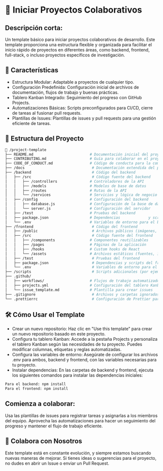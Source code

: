 # 📁 Iniciar Proyectos Colaborativos

## Descripción corta:
Un template básico para iniciar proyectos colaborativos de desarrollo. Este template proporciona una estructura flexible y organizada para facilitar el inicio rápido de proyectos en diferentes áreas, como backend, frontend, full-stack, o incluso proyectos específicos de investigación.

## 🚀 Características
- Estructura Modular: Adaptable a proyectos de cualquier tipo.
- Configuración Predefinida: Configuración inicial de archivos de documentación, flujos de trabajo y buenas prácticas.
- Tablero Kanban Integrado: Seguimiento del progreso con GitHub Projects.
- Automatizaciones Básicas: Scripts preconfigurados para CI/CD, cierre de tareas al fusionar pull requests.
- Plantillas de Issues: Plantillas de issues y pull requests para una gestión eficiente de tareas.

## 📂 Estructura del Proyecto
```bash
📁 /project-template
├── README.md                          # Documentación inicial del proyecto
├── CONTRIBUTING.md                    # Guía para colaborar en el proyecto
├── CODE_OF_CONDUCT.md                 # Código de conducta para la comunidad
├── /docs                               # Documentación extendida del proyecto
├── /backend                            # Código del backend
│   ├── /src                            # Código fuente del backend
│   │   ├── /controllers               # Controladores de la API
│   │   ├── /models                    # Modelos de base de datos
│   │   ├── /routes                    # Rutas de la API
│   │   └── /services                  # Servicios y lógica de negocio
│   ├── /config                        # Configuración del backend
│   │   ├── database.js                # Configuración de la base de datos
│   │   └── server.js                  # Configuración del servidor
│   ├── /test                          # Pruebas del backend
│   ├── package.json                   # Dependencias             y scripts del backend
│   └── .env                           # Variables de entorno para el backend
├── /frontend                           # Código del frontend
│   ├── /public                         # Archivos públicos (imágenes, favicon, etc.)
│   ├── /src                            # Código fuente del frontend
│   │   ├── /components                # Componentes reutilizables
│   │   ├── /pages                     # Páginas de la aplicación
│   │   ├── /hooks                     # Custom hooks de React
│   │   └── /assets                    # Archivos estáticos (fuentes, imágenes)
│   ├── /test                           # Pruebas del frontend
│   ├── package.json                    # Dependencias y scripts del frontend
│   └── .env                            # Variables de entorno para el frontend
├── /scripts                            # Scripts adicionales (por ejemplo, de despliegue)
├── .github/
│   ├── workflows/                     # Flujos de trabajo automatizados (CI/CD)
│   ├── projects.yml                   # Configuración del tablero Kanban
│   └── issue_template.md              # Plantilla para crear issues
├── .gitignore                          # Archivos y carpetas ignorados por git
└── .prettierrc                         # Configuración de Prettier para formateo de código
```

## 🛠️ Cómo Usar el Template
- Crear un nuevo repositorio:
Haz clic en "Use this template" para crear un nuevo repositorio basado en este proyecto.
- Configura tu tablero Kanban:
Accede a la pestaña Projects y personaliza el tablero Kanban según las necesidades de tu proyecto. Puedes modificar columnas, etiquetas y reglas automatizadas.
- Configura las variables de entorno:
Asegúrate de configurar los archivos .env para ambos, backend y frontend, con las variables necesarias para tu proyecto.
- Instalar dependencias:
En las carpetas de backend y frontend, ejecuta los siguientes comandos para instalar las dependencias iniciales:
```bash
Para el backend: npm install
Para el frontend: npm install
```

## Comienza a colaborar:
Usa las plantillas de issues para registrar tareas y asignarlas a los miembros del equipo.
Aprovecha las automatizaciones para hacer un seguimiento del progreso y mantener el flujo de trabajo eficiente.

## 🤝 Colabora con Nosotros
Este template está en constante evolución, y siempre estamos buscando nuevas maneras de mejorar. Si tienes ideas o sugerencias para el proyecto, no dudes en abrir un Issue o enviar un Pull Request.
